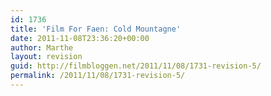 ```yaml
---
id: 1736
title: 'Film For Faen: Cold Mountagne'
date: 2011-11-08T23:36:20+00:00
author: Marthe
layout: revision
guid: http://filmbloggen.net/2011/11/08/1731-revision-5/
permalink: /2011/11/08/1731-revision-5/
---
```

